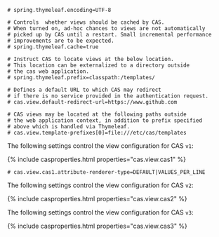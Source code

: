 ```properties
# spring.thymeleaf.encoding=UTF-8

# Controls  whether views should be cached by CAS.
# When turned on, ad-hoc chances to views are not automatically
# picked up by CAS until a restart. Small incremental performance
# improvements are to be expected.
# spring.thymeleaf.cache=true

# Instruct CAS to locate views at the below location.
# This location can be externalized to a directory outside
# the cas web application.
# spring.thymeleaf.prefix=classpath:/templates/

# Defines a default URL to which CAS may redirect 
# if there is no service provided in the authentication request.
# cas.view.default-redirect-url=https://www.github.com

# CAS views may be located at the following paths outside
# the web application context, in addition to prefix specified
# above which is handled via Thymeleaf.
# cas.view.template-prefixes[0]=file:///etc/cas/templates
```

The following settings control the view configuration for CAS `v1`:

{% include casproperties.html properties="cas.view.cas1" %}

```properties
# cas.view.cas1.attribute-renderer-type=DEFAULT|VALUES_PER_LINE
```

The following settings control the view configuration for CAS `v2`:

{% include casproperties.html properties="cas.view.cas2" %}

The following settings control the view configuration for CAS `v3`:

{% include casproperties.html properties="cas.view.cas3" %}
